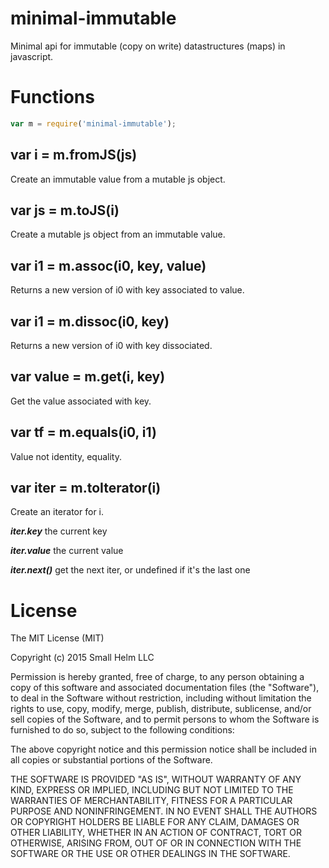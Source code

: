 # minimal-immutable

Minimal api for immutable (copy on write) datastructures (maps) in javascript.

# Functions

```js
var m = require('minimal-immutable');
```

## var i = m.fromJS(js)

Create an immutable value from a mutable js object.

## var js = m.toJS(i)

Create a mutable js object from an immutable value.

## var i1 = m.assoc(i0, key, value)

Returns a new version of i0 with key associated to value.

## var i1 = m.dissoc(i0, key)

Returns a new version of i0 with key dissociated.

## var value = m.get(i, key)

Get the value associated with key.

## var tf = m.equals(i0, i1)

Value not identity, equality.

## var iter = m.toIterator(i)

Create an iterator for i. 

***iter.key*** the current key

***iter.value*** the current value

***iter.next()*** get the next iter, or undefined if it's the last one


# License

The MIT License (MIT)

Copyright (c) 2015 Small Helm LLC

Permission is hereby granted, free of charge, to any person obtaining a copy
of this software and associated documentation files (the "Software"), to deal
in the Software without restriction, including without limitation the rights
to use, copy, modify, merge, publish, distribute, sublicense, and/or sell
copies of the Software, and to permit persons to whom the Software is
furnished to do so, subject to the following conditions:

The above copyright notice and this permission notice shall be included in all
copies or substantial portions of the Software.

THE SOFTWARE IS PROVIDED "AS IS", WITHOUT WARRANTY OF ANY KIND, EXPRESS OR
IMPLIED, INCLUDING BUT NOT LIMITED TO THE WARRANTIES OF MERCHANTABILITY,
FITNESS FOR A PARTICULAR PURPOSE AND NONINFRINGEMENT. IN NO EVENT SHALL THE
AUTHORS OR COPYRIGHT HOLDERS BE LIABLE FOR ANY CLAIM, DAMAGES OR OTHER
LIABILITY, WHETHER IN AN ACTION OF CONTRACT, TORT OR OTHERWISE, ARISING FROM,
OUT OF OR IN CONNECTION WITH THE SOFTWARE OR THE USE OR OTHER DEALINGS IN THE
SOFTWARE.
